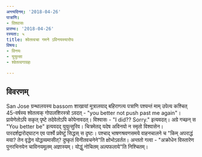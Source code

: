 ```yaml
---
अन्त्यदिनम्: '2018-04-26'
पात्राणि:
- विश्वासः
प्रारम्भः: '2018-04-26'
रस्यता: ५
title: श्वेतत्वचा गमने ऽविनयस्यारोपः
विषयः:
- विनयः
- युयुत्सा
- श्वेतत्वगाग्रहः

---
```


## विवरणम्
San Jose ग्रन्थालयस्य bassom शाखायां मूत्रालयाद् बहिरागत्य पत्राणि पश्यन्तं माम् उपेत्य कश्चित् 45-वर्षस्य श्वेतत्वक् गोपालशिरस्त्रो ऽवदत् - "you better not push past me again"। प्रायेणेतोऽपि सकृत् पृष्टे तदेवेतोऽपि कोपेनावदत्। विश्वासः - "I did?? Sorry." इत्यवदत्। अग्रे गच्छन् स "You better be" इत्यवदद् युयुत्सुरिव।
चित्रमेतद् यदेष अविनयो न स्मृतो विश्वासेन। पारदर्शद्वारोद्घाटन एव पार्श्वे प्रवेष्टुं सिद्धस् स दृष्टः। पश्चाद् भाषणश्रवणसमये वाहनचालने च "किम् अपराद्धं मया? तेन वृद्धेन योद्धव्यमासीत्? दुष्कृतं विनीतवचनेने"ति क्षोभोऽवर्तत। अन्ततो गत्वा - "अक्रोधेन विस्तारेण पुनरभिनयेन चाविनयमूलम् अज्ञास्यम्। योद्धुं नोचितम् अल्पफलाये"ति निश्चितम्।

